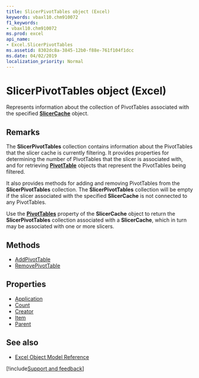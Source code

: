```yaml
---
title: SlicerPivotTables object (Excel)
keywords: vbaxl10.chm910072
f1_keywords:
- vbaxl10.chm910072
ms.prod: excel
api_name:
- Excel.SlicerPivotTables
ms.assetid: 8302dc8a-3845-12b0-f88e-761f104f1dcc
ms.date: 04/02/2019
localization_priority: Normal
---
```



# SlicerPivotTables object (Excel)

Represents information about the collection of PivotTables associated with the specified **[SlicerCache](Excel.SlicerCache.md)** object.


## Remarks

The **SlicerPivotTables** collection contains information about the PivotTables that the slicer cache is currently filtering. It provides properties for determining the number of PivotTables that the slicer is associated with, and for retrieving **[PivotTable](Excel.PivotTable.md)** objects that represent the PivotTables being filtered. 

It also provides methods for adding and removing PivotTables from the **SlicerPivotTables** collection. The **SlicerPivotTables** collection will be empty if the slicer associated with the specified **SlicerCache** is not connected to any PivotTables.

Use the **[PivotTables](Excel.SlicerCache.PivotTables.md)** property of the **SlicerCache** object to return the **SlicerPivotTables** collection associated with a **SlicerCache**, which in turn may be associated with one or more slicers.

## Methods

- [AddPivotTable](Excel.SlicerPivotTables.AddPivotTable.md)
- [RemovePivotTable](Excel.SlicerPivotTables.RemovePivotTable.md)

## Properties

- [Application](Excel.slicerPivotTables.Application.md)
- [Count](Excel.slicerPivotTables.Count.md)
- [Creator](Excel.slicerPivotTables.Creator.md)
- [Item](Excel.SlicerPivotTables.Item.md)
- [Parent](Excel.slicerPivotTables.Parent.md)

## See also

- [Excel Object Model Reference](overview/Excel/object-model.md)

[!include[Support and feedback](~/includes/feedback-boilerplate.md)]